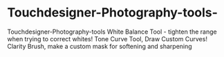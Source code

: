 # Touchdesigner-Photography-tools-
Touchdesigner-Photography-tools 
White Balance Tool - tighten the range when trying to correct whites!
Tone Curve Tool, Draw Custom Curves!
Clarity Brush, make a custom mask for softening and sharpening
